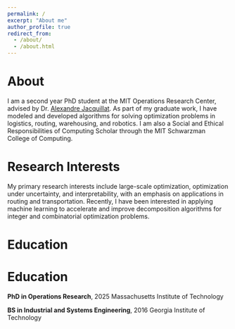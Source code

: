 ```yaml
---
permalink: /
excerpt: "About me"
author_profile: true
redirect_from: 
  - /about/
  - /about.html
---
```



About
======

I am a second year PhD student at the MIT Operations Research Center, advised by Dr. [Alexandre Jacquillat](https://mitmgmtfaculty.mit.edu/ajacquillat/). As part of my graduate work, I have modeled and developed algorithms for solving optimization problems in logistics, routing, warehousing, and robotics. I am also a Social and Ethical Responsibilities of Computing Scholar through the MIT Schwarzman College of Computing. 

Research Interests
======

My primary research interests include large-scale optimization, optimization under uncertainty, and interpretability, with an emphasis on applications in routing and transportation. Recently, I have been interested in applying machine learning to accelerate and improve decomposition algorithms for integer and combinatorial optimization problems. 

Education
======

# Education

**PhD in Operations Research**, 2025
Massachusetts Institute of Technology

**BS in Industrial and Systems Engineering**, 2016
Georgia Institute of Technology
